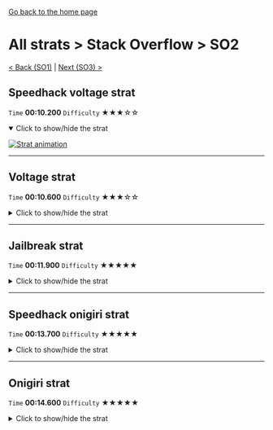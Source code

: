 [Go back to the home page](https://github.com/Doublevil/scbspeedrun)

# All strats > Stack Overflow > SO2

[< Back (SO1)](https://github.com/Doublevil/scbspeedrun/blob/main/levels/all_lvl/SO/SO1.md) | [Next (SO3) >](https://github.com/Doublevil/scbspeedrun/blob/main/levels/all_lvl/SO/SO3.md)

## Speedhack voltage strat

`Time` **00:10.200** `Difficulty` ★★★☆☆
<details open>
  <summary>Click to show/hide the strat</summary>

  [![Strat animation](https://github.com/Doublevil/scbspeedrun/blob/main/media/levels/SO/SO2_S_Voltage.webp)](https://github.com/Doublevil/scbspeedrun/blob/main/media/levels/SO/SO2_S_Voltage.mp4?raw=true)
</details>

---
## Voltage strat

`Time` **00:10.600** `Difficulty` ★★★☆☆
<details>
  <summary>Click to show/hide the strat</summary>

  [![Strat animation](https://github.com/Doublevil/scbspeedrun/blob/main/media/levels/SO/SO2_VoltageStrat.webp)](https://github.com/Doublevil/scbspeedrun/blob/main/media/levels/SO/SO2_VoltageStrat.mp4?raw=true)
</details>

---
## Jailbreak strat

`Time` **00:11.900** `Difficulty` ★★★★★
<details>
  <summary>Click to show/hide the strat</summary>

  [![Strat animation](https://github.com/Doublevil/scbspeedrun/blob/main/media/levels/SO/SO2_JailbreakStrat.webp)](https://github.com/Doublevil/scbspeedrun/blob/main/media/levels/SO/SO2_JailbreakStrat.mp4?raw=true)

  **Notes**
  - Probably the hardest onigiri in terms of death count. But fortunately, the only hard part comes first.
  - The most reliable way we have found to make it past that gap is to use the cable cart to grab the wall at a very precise point (almost pixel perfect) so that the cable extends just enough to be able to lean forward to the other side, so that a cable jump will barely take us to the other side.
  - You will die a lot in there, and it's okay. It's pretty fast anyways.
  - If you find yourself just short of making it under the blocks, you can try to wiggle the cable. Sometimes it will get you under there.
  - Once we're past, we perform an optional Metaphor zip (see movement techs) as a minor time save. You can go around instead.
  - Hold Down and Right in the crumbling blocks section to make sure you grab the bottom-most one.
</details>

---
## Speedhack onigiri strat

`Time` **00:13.700** `Difficulty` ★★★★★
<details>
  <summary>Click to show/hide the strat</summary>

  [![Strat animation](https://github.com/Doublevil/scbspeedrun/blob/main/media/levels/SO/SO2_S_Onigiri.webp)](https://github.com/Doublevil/scbspeedrun/blob/main/media/levels/SO/SO2_S_Onigiri.mp4?raw=true)

  **Notes**
  - We start with a cable jump onigiri juggle to grab the onigiri while skipping a few wall jumps, and also extend the cable to grab the goal earlier at the end.
  - Crossing the crumbling walls with speedhack is hard, you need to calibrate it just right so that you don't run into the glitch blocks but can still jump on the other side.
  - In the next part, calibrating your wall jump to clear the gap without touching the top or bottom glitch blocks is the hardest part of the level. Train a bit on this until you get a hang of it. It's advised to spend a bit of time calibrating your height there before making the jump, that will cost you less time than dying.
  - In this same part, we skip one of the two walls, using a speedhack wall run with an edge coyote jump. It's not advised, because it makes things quite harder and doesn't save that much time.
  - The last part looks scary but it's just a coyote jump, it shouldn't be too hard, especially with speedhack. If you really want to play it safe, you can use a cable jump juggle, but it's not recommended.
  - After the coyote jump in the end, if your cable is long enough (as it should be due to the cable jump juggle at the start), it should plug into the goal by itself. This is possible because null cart keeps cable length.
</details>

---
## Onigiri strat

`Time` **00:14.600** `Difficulty` ★★★★★
<details>
  <summary>Click to show/hide the strat</summary>

  [![Strat animation](https://github.com/Doublevil/scbspeedrun/blob/main/media/levels/SO/SO2_OnigiriStrat.webp)](https://github.com/Doublevil/scbspeedrun/blob/main/media/levels/SO/SO2_OnigiriStrat.mp4?raw=true)

  **Notes**
  - We start with a cable jump onigiri juggle to grab the onigiri while skipping a few wall jumps, and also extend the cable to grab the goal earlier at the end.
  - In the next part, calibrating your wall jump to clear the gap without touching the top or bottom glitch blocks is the hardest part of the level. Train a bit on this until you get a hang of it. It's advised to spend a bit of time calibrating your height there before making the jump, that will cost you less time than dying.
  - In this same part, we skip one of the two walls. It's not advised, because it's way harder and doesn't save that much time.
  - On the crumble block part, use 2 full-height wall jumps before jumping to the first pillar. This should always make you reach a position where you clear blocks 4 and 5 at the same time. Try to do the same with the second pillar.
  - On the second crumble pillar, don't hold Right after touching the blocks, or you will risk entering a tiny 1 block gap just as it clears and miss your next jump because of it. Wall jump until a 2-block space clears out, and then go for it.
  - The last part is scary but it's just a coyote jump, it shouldn't be too hard. Alternatively, if you want to play it safe, you can use a cable jump juggle.
  - After the coyote jump in the end, if your cable is long enough, it should plug into the goal by itself. This is possible because null cart keeps cable length.
</details>
